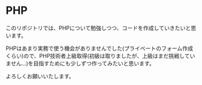 # PHP
このリポジトリでは、PHPについて勉強しつつ、コードを作成していきたいと思います。

PHPはあまり実務で使う機会がありませんでした(プライベートのフォーム作成くらい)ので、PHP技術者上級取得(初級は取りましたが、上級はまだ挑戦していません…)を目指すためにも少しずつ作ってみたいと思います。

よろしくお願いいたします。
